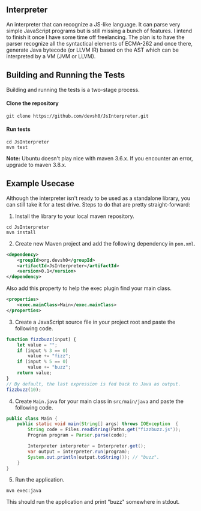## Interpreter
An interpreter that can recognize a JS-like language. It can parse very simple JavaScript programs but is still missing
a bunch of features. I intend to finish it once I have some time off freelancing. The plan is to have the parser recognize
all the syntactical elements of ECMA-262 and once there, generate Java bytecode (or LLVM IR) based on the AST which can
be interpreted by a VM (JVM or LLVM).

## Building and Running the Tests
Building and running the tests is a two-stage process.

#### Clone the repository
```shell 
git clone https://github.com/devsh0/JsInterpreter.git
```

#### Run tests
```shell
cd JsInterpreter
mvn test
```
**Note:** Ubuntu doesn't play nice with maven 3.6.x. If you encounter an error, upgrade to maven 3.8.x.

## Example Usecase
Although the interpreter isn't ready to be used as a standalone library, you can still take it for a test drive. Steps to
do that are pretty straight-forward:

1. Install the library to your local maven repository.
```shell
cd JsInterpreter
mvn install
```

2. Create new Maven project and add the following dependency in `pom.xml`.
```xml
<dependency>
    <groupId>org.devsh0</groupId>
    <artifactId>JsInterpreter</artifactId>
    <version>0.1</version>
</dependency>
```

Also add this property to help the exec plugin find your main class.
```xml
<properties>
    <exec.mainClass>Main</exec.mainClass>
</properties>
```

3. Create a JavaScript source file in your project root and paste the following code.
```javascript
function fizzbuzz(input) {
    let value = "";
    if (input % 3 == 0)
        value += "fizz";
    if (input % 5 == 0)
        value += "buzz";
    return value;
}
// By default, the last expression is fed back to Java as output.
fizzbuzz(10);
```

4. Create `Main.java` for your main class in `src/main/java` and paste the following code.

```java
public class Main {
    public static void main(String[] args) throws IOException  {
        String code = Files.readString(Paths.get("fizzbuzz.js"));
        Program program = Parser.parse(code);

        Interpreter interpreter = Interpreter.get();
        var output = interpreter.run(program);
        System.out.println(output.toString()); // "buzz".
    }
}
```

5. Run the application.
```shell
mvn exec:java
```

This should run the application and print "buzz" somewhere in stdout.
